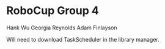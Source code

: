 # RoboCup Group 4

Hank Wu
Georgia Reynolds
Adam Finlayson

Will need to download TaskScheduler in the library manager. 